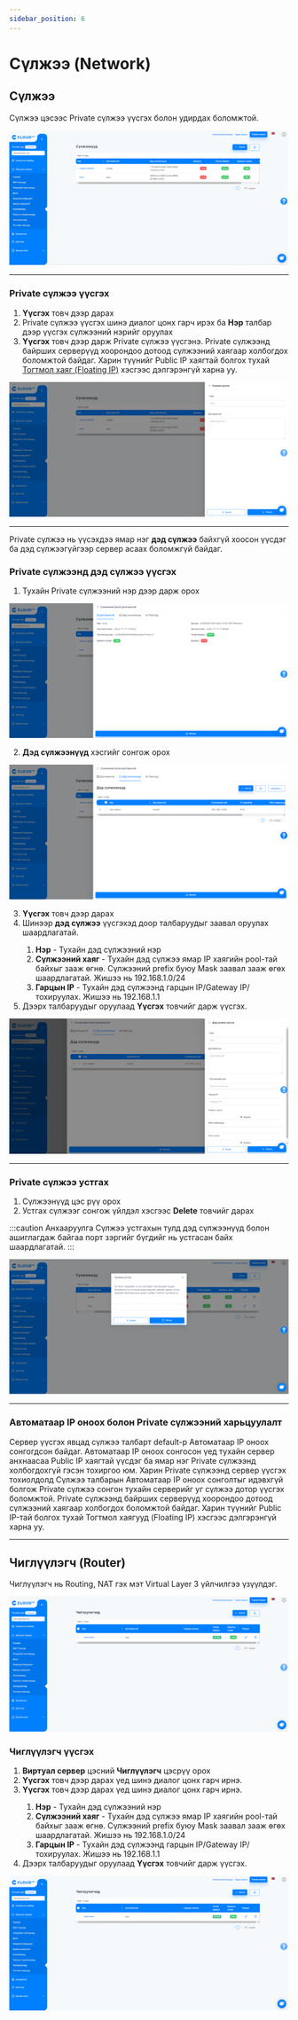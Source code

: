 ```yaml
---
sidebar_position: 6
---
```


# Сүлжээ (Network)

## Сүлжээ

Сүлжээ цэсээс Private сүлжээ үүсгэх болон удирдах боломжтой.

  ![Network-1](./img/Network-1.png)

<hr></hr>

### Private сүлжээ үүсгэх

<ol>
    <li><b>Үүсгэх</b> товч дээр дарах</li>
    <li>Private сүлжээ үүсгэх шинэ диалог цонх гарч ирэх ба <b>Нэр</b> талбар дээр үүсгэх сүлжээний нэрийг оруулах</li>
    <li><b>Үүсгэх</b> товч дээр дарж Private сүлжээ үүсгэнэ. Private сүлжээнд байрших серверүүд хоорондоо дотоод сүлжээний хаягаар холбогдох боломжтой байдаг. Харин түүнийг Public IP хаягтай болгох тухай <a href='./floating'>Тогтмол хаяг (Floating IP)</a> хэсгээс дэлгэрэнгүй харна уу.</li>
</ol>

  ![Network-2](./img/Network-2.png)

<hr></hr>

Private сүлжээ нь үүсэхдээ ямар нэг <b>дэд сүлжээ</b> байхгүй хоосон үүсдэг ба дэд сүлжээгүйгээр сервер асаах боломжгүй байдаг.

### Private сүлжээнд дэд сүлжээ үүсгэх

<ol>
    <li>Тухайн Private сүлжээний нэр дээр дарж орох</li>
</ol>

  ![Network-3](./img/Network-3.png)

<ol start='2'>
    <li><b>Дэд сүлжээнүүд</b> хэсгийг сонгож орох</li>
</ol>

  ![Network-4](./img/Network-4.png)

<ol start='3'>
    <li><b>Үүсгэх</b> товч дээр дарах</li>
    <li>Шинээр <b>дэд сүлжээ</b> үүсгэхэд доор талбаруудыг заавал оруулах шаардлагатай.</li>
    <ol>
        <li><b>Нэр</b> - Тухайн дэд сүлжээний нэр</li>
        <li><b>Сүлжээний хаяг</b> - Тухайн дэд сүлжээ ямар IP хаягийн pool-тай байхыг зааж өгнө. Сүлжээний prefix буюу Mask заавал зааж өгөх шаардлагатай. Жишээ нь 192.168.1.0/24</li>
        <li><b>Гарцын IP</b> - Тухайн дэд сүлжээнд гарцын IP/Gateway IP/ тохируулах. Жишээ нь 192.168.1.1</li>
    </ol>
    <li>Дээрх талбаруудыг оруулаад <b>Үүсгэх</b> товчийг дарж үүсгэх.</li>
</ol>

  ![Network-5](./img/Network-5.png)

<hr></hr>

### Private сүлжээ устгах

<ol>
    <li>Сүлжээнүүд цэс рүү орох</li>
    <li>Устгах сүлжээг сонгож үйлдэл хэсгээс <b>Delete</b> товчийг дарах</li>
</ol>

:::caution Анхааруулга
Сүлжээ устгахын тулд дэд сүлжээнүүд болон ашиглагдаж байгаа порт зэргийг бүгдийг нь устгасан байх шаардлагатай.
:::

  ![Network-6](./img/Network-6.png)

<hr></hr>

### Автоматаар IP оноох болон Private сүлжээний харьцуулалт

Сервер үүсгэх явцад сүлжээ талбарт default-р Автоматаар IP оноох сонгогдсон байдаг. Автоматаар IP оноох сонгосон үед тухайн сервер анхнаасаа Public IP хаягтай үүсдэг ба ямар нэг Private сүлжээнд холбогдохгүй гэсэн тохиргоо юм. Харин Private сүлжээнд сервер үүсгэх тохиолдолд Сүлжээ талбарын Автоматаар IP оноох сонголтыг идэвхгүй болгож Private сүлжээ сонгон тухайн серверийг уг сүлжээ дотор үүсгэх боломжтой. Private сүлжээнд байрших серверүүд хоорондоо дотоод сүлжээний хаягаар холбогдох боломжтой байдаг. Харин түүнийг Public IP-тай болгох тухай Тогтмол хаягууд (Floating IP) хэсгээс дэлгэрэнгүй харна уу.

<hr></hr>

## Чиглүүлэгч (Router)

Чиглүүлэгч нь Routing, NAT гэх мэт Virtual Layer 3 үйлчилгээ үзүүлдэг.

  ![Router-1](./img/Router-1.png)

### Чиглүүлэгч үүсгэх

<ol>
    <li><b>Виртуал сервер</b> цэсний <b>Чиглүүлэгч</b> цэсрүү орох</li>
    <li><b>Үүсгэх</b> товч дээр дарах үед шинэ диалог цонх гарч ирнэ.</li>
    <li><b>Үүсгэх</b> товч дээр дарах үед шинэ диалог цонх гарч ирнэ.</li>
    <ol>
        <li><b>Нэр</b> - Тухайн дэд сүлжээний нэр</li>
        <li><b>Сүлжээний хаяг</b> - Тухайн дэд сүлжээ ямар IP хаягийн pool-тай байхыг зааж өгнө. Сүлжээний prefix буюу Mask заавал зааж өгөх шаардлагатай. Жишээ нь 192.168.1.0/24</li>
        <li><b>Гарцын IP</b> - Тухайн дэд сүлжээнд гарцын IP/Gateway IP/ тохируулах. Жишээ нь 192.168.1.1</li>
    </ol>
    <li>Дээрх талбаруудыг оруулаад <b>Үүсгэх</b> товчийг дарж үүсгэх.</li>
</ol>

  ![Router-1](./img/Router-1.png)